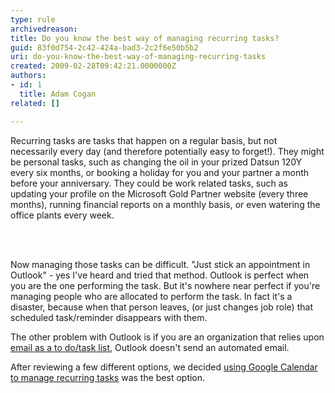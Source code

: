 ```yaml
---
type: rule
archivedreason: 
title: Do you know the best way of managing recurring tasks?
guid: 83f0d754-2c42-424a-bad3-2c2f6e50b5b2
uri: do-you-know-the-best-way-of-managing-recurring-tasks
created: 2009-02-28T09:42:21.0000000Z
authors:
- id: 1
  title: Adam Cogan
related: []

---
```




  <p>​Recurring tasks are tasks that happen on a regular basis, but not necessarily every day (and therefore potentially easy to forget!).&#160;They might be personal tasks, such as changing the oil in your prized Datsun 120Y every six months, or booking a holiday for you and your partner a month before your anniversary. They could be work related tasks, such as updating your profile on the Microsoft Gold Partner website (every three months), running financial reports on a monthly basis, or even watering the office plants every week. <br></p>

<br><excerpt class='endintro'></excerpt><br>

  <p>Now managing those tasks can be difficult. &quot;Just stick an appointment in Outlook&quot; - yes I've heard and tried that method. Outlook is perfect when you are the one performing the task. But it's nowhere near perfect if you're managing people who are allocated to perform the task. In fact it's a disaster, because when that person leaves, (or just changes job role) that scheduled task/reminder disappears with them. </p>
<p>The other problem with Outlook is if you are an organization that relies upon <a href="/_layouts/15/FIXUPREDIRECT.ASPX?WebId=3dfc0e07-e23a-4cbb-aac2-e778b71166a2&amp;TermSetId=07da3ddf-0924-4cd2-a6d4-a4809ae20160&amp;TermId=4ebaa676-4599-4be1-b4ee-55427dba91bf">email as a to do/task list</a>, Outlook doesn't send an automated email. </p>
<p>After reviewing a few different options, we decided <a href="http&#58;//www.ssw.com.au/SSW/Standards/Rules/UsingGoogleCalendar.aspx">using Google Calendar to manage recurring tasks</a> was the best option. </p>



